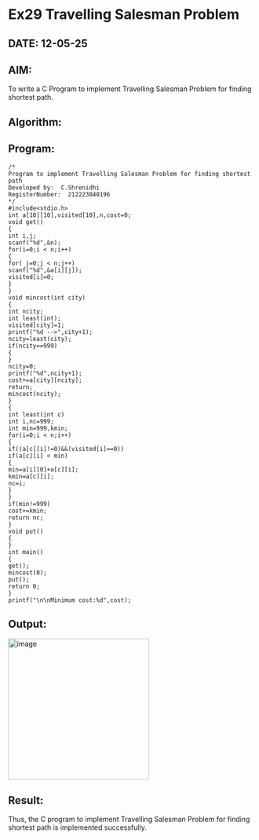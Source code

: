 # Ex29 Travelling Salesman Problem
## DATE: 12-05-25
## AIM:
To write a C Program to implement Travelling Salesman Problem for finding shortest path.
## Algorithm:


## Program:
```
/*
Program to implement Travelling Salesman Problem for finding shortest path
Developed by:  C.Shrenidhi
RegisterNumber:  212223040196
*/
#include<stdio.h>
int a[10][10],visited[10],n,cost=0;
void get()
{
int i,j;
scanf("%d",&n);
for(i=0;i < n;i++)
{
for( j=0;j < n;j++)
scanf("%d",&a[i][j]);
visited[i]=0;
}
}
void mincost(int city)
{
int ncity;
int least(int);
visited[city]=1;
printf("%d -->",city+1);
ncity=least(city);
if(ncity==999)
{
}
ncity=0;
printf("%d",ncity+1);
cost+=a[city][ncity];
return;
mincost(ncity);
}
{
int least(int c)
int i,nc=999;
int min=999,kmin;
for(i=0;i < n;i++)
{
if((a[c][i]!=0)&&(visited[i]==0))
if(a[c][i] < min)
{
min=a[i][0]+a[c][i];
kmin=a[c][i];
nc=i;
}
}
if(min!=999)
cost+=kmin;
return nc;
}
void put()
{
}
int main()
{
get();
mincost(0);
put();
return 0;
}
printf("\n\nMinimum cost:%d",cost);
```

## Output:

<img width="287" alt="image" src="https://github.com/user-attachments/assets/5f9721bc-2c7c-4701-b252-125ec4486ee1" />




## Result:
Thus, the C program to implement Travelling Salesman Problem for finding shortest path is implemented successfully.
